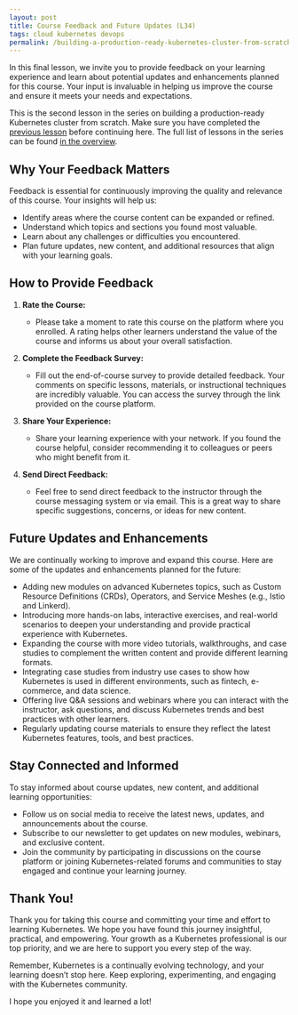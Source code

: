 ```yaml
---
layout: post
title: Course Feedback and Future Updates (L34)
tags: cloud kubernetes devops
permalink: /building-a-production-ready-kubernetes-cluster-from-scratch/lesson-34
---
```


In this final lesson, we invite you to provide feedback on your learning
experience and learn about potential updates and enhancements planned for this
course. Your input is invaluable in helping us improve the course and ensure it
meets your needs and expectations.

This is the second lesson in the series on building a production-ready
Kubernetes cluster from scratch. Make sure you have completed the
[previous lesson](/building-a-production-ready-kubernetes-cluster-from-scratch/lesson-X)
before continuing here. The full list of lessons in the series can be found
[in the overview](/building-a-production-ready-kubernetes-cluster-from-scratch).

## Why Your Feedback Matters

Feedback is essential for continuously improving the quality and relevance of
this course. Your insights will help us:

- Identify areas where the course content can be expanded or refined.
- Understand which topics and sections you found most valuable.
- Learn about any challenges or difficulties you encountered.
- Plan future updates, new content, and additional resources that align with
  your learning goals.

## How to Provide Feedback

1. **Rate the Course:**

   - Please take a moment to rate this course on the platform where you
     enrolled. A rating helps other learners understand the value of the course
     and informs us about your overall satisfaction.

2. **Complete the Feedback Survey:**

   - Fill out the end-of-course survey to provide detailed feedback. Your
     comments on specific lessons, materials, or instructional techniques are
     incredibly valuable. You can access the survey through the link provided on
     the course platform.

3. **Share Your Experience:**

   - Share your learning experience with your network. If you found the course
     helpful, consider recommending it to colleagues or peers who might benefit
     from it.

4. **Send Direct Feedback:**
   - Feel free to send direct feedback to the instructor through the course
     messaging system or via email. This is a great way to share specific
     suggestions, concerns, or ideas for new content.

## Future Updates and Enhancements

We are continually working to improve and expand this course. Here are some of
the updates and enhancements planned for the future:

- Adding new modules on advanced Kubernetes topics, such as Custom Resource
  Definitions (CRDs), Operators, and Service Meshes (e.g., Istio and Linkerd).
- Introducing more hands-on labs, interactive exercises, and real-world
  scenarios to deepen your understanding and provide practical experience with
  Kubernetes.
- Expanding the course with more video tutorials, walkthroughs, and case studies
  to complement the written content and provide different learning formats.
- Integrating case studies from industry use cases to show how Kubernetes is
  used in different environments, such as fintech, e-commerce, and data science.
- Offering live Q&A sessions and webinars where you can interact with the
  instructor, ask questions, and discuss Kubernetes trends and best practices
  with other learners.
- Regularly updating course materials to ensure they reflect the latest
  Kubernetes features, tools, and best practices.

## Stay Connected and Informed

To stay informed about course updates, new content, and additional learning
opportunities:

- Follow us on social media to receive the latest news, updates, and
  announcements about the course.
- Subscribe to our newsletter to get updates on new modules, webinars, and
  exclusive content.
- Join the community by participating in discussions on the course platform or
  joining Kubernetes-related forums and communities to stay engaged and continue
  your learning journey.

## Thank You!

Thank you for taking this course and committing your time and effort to learning
Kubernetes. We hope you have found this journey insightful, practical, and
empowering. Your growth as a Kubernetes professional is our top priority, and we
are here to support you every step of the way.

Remember, Kubernetes is a continually evolving technology, and your learning
doesn’t stop here. Keep exploring, experimenting, and engaging with the
Kubernetes community.

I hope you enjoyed it and learned a lot!
